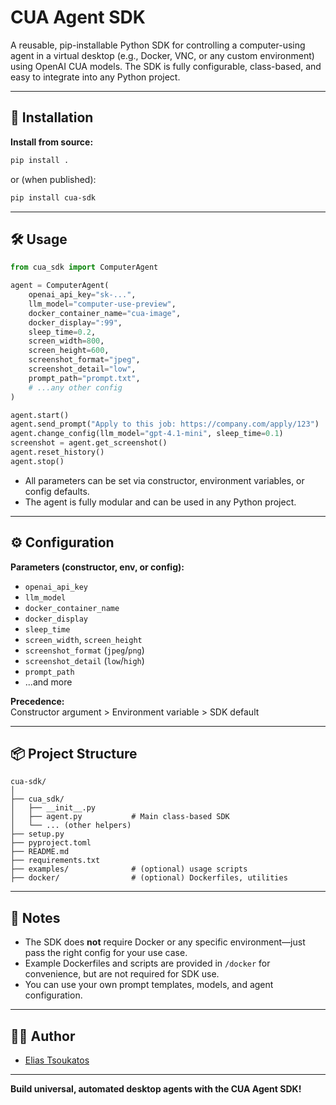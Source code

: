 # CUA Agent SDK

A reusable, pip-installable Python SDK for controlling a computer-using agent in a virtual desktop (e.g., Docker, VNC, or any custom environment) using OpenAI CUA models. The SDK is fully configurable, class-based, and easy to integrate into any Python project.

---

## 🚀 Installation

**Install from source:**
```sh
pip install .
```
or (when published):
```sh
pip install cua-sdk
```

---

## 🛠️ Usage

```python
from cua_sdk import ComputerAgent

agent = ComputerAgent(
    openai_api_key="sk-...",
    llm_model="computer-use-preview",
    docker_container_name="cua-image",
    docker_display=":99",
    sleep_time=0.2,
    screen_width=800,
    screen_height=600,
    screenshot_format="jpeg",
    screenshot_detail="low",
    prompt_path="prompt.txt",
    # ...any other config
)

agent.start()
agent.send_prompt("Apply to this job: https://company.com/apply/123")
agent.change_config(llm_model="gpt-4.1-mini", sleep_time=0.1)
screenshot = agent.get_screenshot()
agent.reset_history()
agent.stop()
```

- All parameters can be set via constructor, environment variables, or config defaults.
- The agent is fully modular and can be used in any Python project.

---

## ⚙️ Configuration

**Parameters (constructor, env, or config):**
- `openai_api_key`
- `llm_model`
- `docker_container_name`
- `docker_display`
- `sleep_time`
- `screen_width`, `screen_height`
- `screenshot_format` (`jpeg`/`png`)
- `screenshot_detail` (`low`/`high`)
- `prompt_path`
- ...and more

**Precedence:**  
Constructor argument > Environment variable > SDK default

---

## 📦 Project Structure

```
cua-sdk/
│
├── cua_sdk/
│   ├── __init__.py
│   ├── agent.py           # Main class-based SDK
│   └── ... (other helpers)
├── setup.py
├── pyproject.toml
├── README.md
├── requirements.txt
├── examples/              # (optional) usage scripts
├── docker/                # (optional) Dockerfiles, utilities
```

---

## 📝 Notes

- The SDK does **not** require Docker or any specific environment—just pass the right config for your use case.
- Example Dockerfiles and scripts are provided in `/docker` for convenience, but are not required for SDK use.
- You can use your own prompt templates, models, and agent configuration.

---

## 🧑‍💻 Author

- [Elias Tsoukatos](https://github.com/eliastsoukatos)

---

**Build universal, automated desktop agents with the CUA Agent SDK!**
